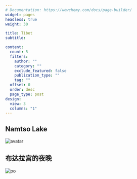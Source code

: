 ```yaml
---
# Documentation: https://wowchemy.com/docs/page-builder/
widget: pages
headless: true
weight: 30

title: Tibet
subtitle:

content:
  count: 5
  filters:
    author: ""
    category: ""
    exclude_featured: false
    publication_type: ""
    tag: ""
  offset: 0
  order: desc
  page_type: post
design:
  view: 3
  columns: "1"
---
```


## Namtso Lake

![avatar](https://bkt-fig-65175.oss-us-east-1.aliyuncs.com/IMG_0267.JPG)

## 布达拉宫的夜晚

![po](https://bkt-fig-65175.oss-us-east-1.aliyuncs.com/IMG_8863.JPG)

